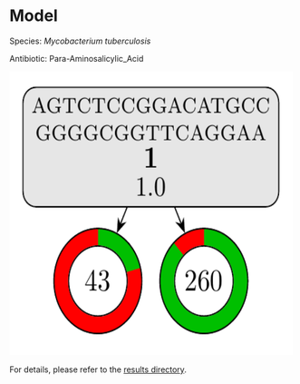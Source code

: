 
# Model

Species: *Mycobacterium tuberculosis*

Antibiotic: Para-Aminosalicylic_Acid

<img src="./model.png" width=500 height=500 />

For details, please refer to the [results directory](../../../../../results/cart_b/mycobacterium%20tuberculosis/para-aminosalicylic_acid/repeat_1/).

